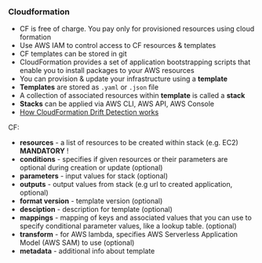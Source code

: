 ### Cloudformation

* CF is free of charge. You pay only for provisioned resources using cloud formation
* Use AWS IAM to control access to CF resources & templates
* CF templates can be stored in git
* CloudFormation provides a set of application bootstrapping scripts that enable you to install packages to your AWS resources
* You can provision & update your infrastructure using a __template__
* __Templates__ are stored as `.yaml` or `.json` file
* A collection of associated resources within __template__ is called a __stack__
* __Stacks__ can be applied via AWS CLI, AWS API, AWS Console
* [How CloudFormation Drift Detection works](https://aws.amazon.com/blogs/aws/new-cloudformation-drift-detection/)

CF:

* __resources__ - a list of resources to be created within stack (e.g. EC2) __MANDATORY__ !
* __conditions__ - specifies if given resources or their parameters are optional during creation or update (optional)
* __parameters__ - input values for stack (optional)
* __outputs__ - output values from stack (e.g url to created application, optional)
* __format version__ - template version (optional)
* __desciption__ - description for template (optional)
* __mappings__ -  mapping of keys and associated values that you can use to specify conditional parameter values, like a lookup table. (optional)
* __transform__ - for AWS lambda, specifies AWS Serverless Application Model (AWS SAM) to use (optional)
* __metadata__ - additional info about template

